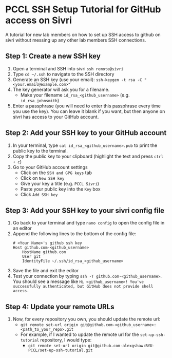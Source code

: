 # PCCL SSH Setup Tutorial for GitHub access on Sivri
A tutorial for new lab members on how to set up SSH access to github on sivri without messing up any other lab members SSH connections.

## Step 1: Create a new SSH key
1. Open a terminal and SSH into sivri `ssh remote@sivri`
1. Type `cd ~/.ssh` to navigate to the SSH directory
1. Generate an SSH key (use your email): `ssh-keygen -t rsa -C "<your.email@example.com>"`
1. The key generator will ask you for a filename.
    - Make your filename `id_rsa_<github_username>` (e.g. `id_rsa_johnsmith`)
1. Enter a passphrase (you will need to enter this passphrase every time you use the key). You can leave it blank if you want, but then anyone on sivri has access to your GitHub account.

## Step 2: Add your SSH key to your GitHub account
1. In your terminal, type `cat id_rsa_<github_username>.pub` to print the public key to the terminal.
1. Copy the public key to your clipboard (highlight the text and press `ctrl + c`)
1. Go to your GitHub account settings
    - Click on the `SSH and GPG keys` tab
    - Click on `New SSH key`
    - Give your key a title (e.g. `PCCL Sivri`)
    - Paste your public key into the `Key` box
    - Click `Add SSH key`

## Step 3: Add your SSH key to your sivri config file
1. Go back to your terminal and type `nano config` to open the config file in an editor
1. Append the following lines to the bottom of the config file:
    ```
    # <Your Name>'s github ssh key
    Host github.com-<github_username>
        HostName github.com
        User git
        IdentityFile ~/.ssh/id_rsa_<github_username>
    ```
1. Save the file and exit the editor
1. Test your connection by typing `ssh -T github.com-<github_username>`. You should see a message like `Hi <github_username>! You've successfully authenticated, but GitHub does not provide shell access.`

## Step 4: Update your remote URLs
1. Now, for every repository you own, you should update the remote url:
    - `git remote set-url origin git@github.com-<github_username>:<path_to_your_repo>.git`
    - For example, if I wanted to update the remote url for the `set-up-ssh-tutorial` repository, I would type:
        - `git remote set-url origin git@github.com-alexgshaw:BYU-PCCL/set-up-ssh-tutorial.git`